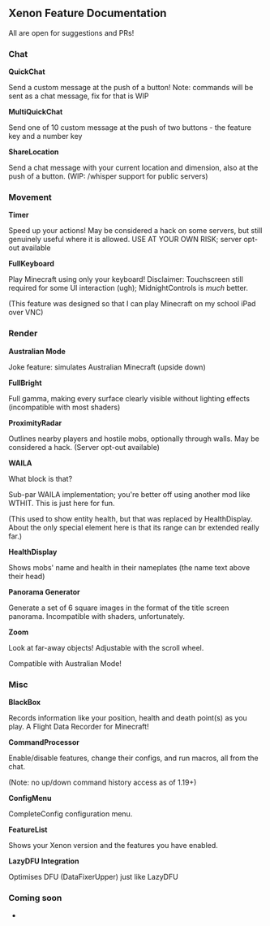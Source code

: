 ## Xenon Feature Documentation

All are open for suggestions and PRs!

### Chat

**QuickChat**

Send a custom message at the push of a button!
Note: commands will be sent as a chat message, fix for that is WIP

**MultiQuickChat**

Send one of 10 custom message at the push of two buttons - the feature key and a number key

**ShareLocation**

Send a chat message with your current location and dimension, also at the push of a button. (WIP: /whisper support for public servers)

### Movement

**Timer**

Speed up your actions! May be considered a hack on some servers, but still genuinely useful where it is allowed. USE AT YOUR OWN RISK; server opt-out available

**FullKeyboard**

Play Minecraft using only your keyboard!
Disclaimer: Touchscreen still required for some UI interaction (ugh); MidnightControls is *much* better.

(This feature was designed so that I can play Minecraft on my school iPad over VNC)

### Render

**Australian Mode**

Joke feature: simulates Australian Minecraft (upside down)

**FullBright**

Full gamma, making every surface clearly visible without lighting effects (incompatible with most shaders)

**ProximityRadar**

Outlines nearby players and hostile mobs, optionally through walls. May be considered a hack. (Server opt-out available)

**WAILA**

What block is that?

Sub-par WAILA implementation; you're better off using another mod like WTHIT. This is just here for fun.

(This used to show entity health, but that was replaced by HealthDisplay. About the only special element here is that its range can br extended really far.)

**HealthDisplay**

Shows mobs' name and health in their nameplates (the name text above their head)

**Panorama Generator**

Generate a set of 6 square images in the format of the title screen panorama. Incompatible with shaders, unfortunately.

**Zoom**

Look at far-away objects! Adjustable with the scroll wheel.

Compatible with Australian Mode!

### Misc

**BlackBox**

Records information like your position, health and death point(s) as you play. A Flight Data Recorder for Minecraft!

**CommandProcessor**

Enable/disable features, change their configs,  and run macros, all from the chat.

(Note: no up/down command history access as of 1.19+)

**ConfigMenu**

CompleteConfig configuration menu.

**FeatureList**

Shows your Xenon version and the features you have enabled.

**LazyDFU Integration**

Optimises DFU (DataFixerUpper) just like LazyDFU

### Coming soon

- 

